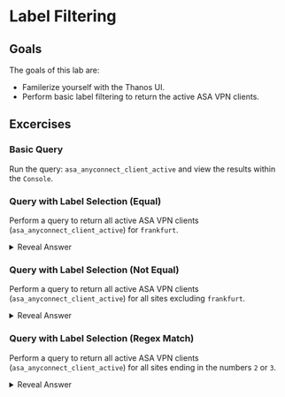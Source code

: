 # Label Filtering
## Goals
The goals of this lab are:
* Familerize yourself with the Thanos UI.
* Perform basic label filtering to return the active ASA VPN clients.

## Excercises
### Basic Query
Run the query: `asa_anyconnect_client_active` and view the results within the `Console`.
### Query with Label Selection (Equal)
Perform a query to return all active ASA VPN clients (`asa_anyconnect_client_active`) for `frankfurt`.
<details>
  <summary>Reveal Answer</summary>
  
```
asa_anyconnect_client_active{site="frankfurt"}
```
</details>


### Query with Label Selection (Not Equal)
Perform a query to return all active ASA VPN clients (`asa_anyconnect_client_active`) for all sites excluding `frankfurt`.
<details>
  <summary>Reveal Answer</summary>
  
```
asa_anyconnect_client_active{site!="frankfurt"}
```
</details>



### Query with Label Selection (Regex Match)
Perform a query to return all active ASA VPN clients (`asa_anyconnect_client_active`) for all sites ending in the numbers `2` or `3`.
<details>
  <summary>Reveal Answer</summary>
  
```
asa_anyconnect_client_active{device=~".*[2-3]"}
```
</details>

